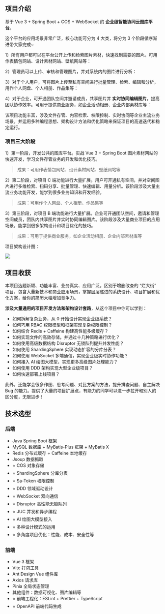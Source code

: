 ## 项目介绍

基于 Vue 3 + Spring Boot + COS + WebSocket 的 **企业级智能协同云图库平台**。

这个平台的应用场景非常广泛，核心功能可分为 4 大类，将分为 3 个阶段循序渐进带大家完成~

1）所有用户都可以在平台公开上传和检索图片素材，快速找到需要的图片。可用作表情包网站、设计素材网站、壁纸网站等：

2）管理员可以上传、审核和管理图片，并对系统内的图片进行分析：

3）对于个人用户，可将图片上传至私有空间进行批量管理、检索、编辑和分析，用作个人网盘、个人相册、作品集等：

4）对于企业，可开通团队空间并邀请成员，共享图片并 **实时协同编辑图片**，提高团队协作效率。可用于提供商业服务，如企业活动相册、企业内部素材库等：

该项目功能丰富，涉及文件存管、内容检索、权限控制、实时协同等企业主流业务场景，并运用多种编程思想、架构设计方法和优化策略来保证项目的高速迭代和稳定运行。



### 项目三大阶段

1）第一阶段，开发公共的图库平台。实战 Vue 3 + Spring Boot 图片素材网站的快速开发，学习文件存管业务的开发和优化技巧。

> 成果：可用作表情包网站、设计素材网站、壁纸网站等

2）第二阶段，对项目 C 端功能进行大量扩展。用户可开通私有空间，并对空间图片进行多维检索、扫码分享、批量管理、快速编辑、用量分析。该阶段涉及大量主流业务功能开发，能学到很多业务知识和开发经验。

> 成果：可用作个人网盘、个人相册、作品集等

3）第三阶段，对项目 B 端功能进行大量扩展。企业可开通团队空间，邀请和管理空间成员，团队内共享图片并实时协同编辑图片。该阶段涉及大量商业项目的应用场景，能学到很多架构设计和项目优化的技巧。

> 成果：可用于提供商业服务，如企业活动相册、企业内部素材库等

项目架构设计图：

![](https://pic.yupi.icu/1/1732691889100-e562c709-cffa-477d-9329-1dc5ac1d35c8-20241204144304741-20241204145344935-20241204145354234.png)




## 项目收获

本项目选题新颖、功能丰富、业务真实、应用广泛。区别于增删改查的 “烂大街” 项目，包含大量新技术和商业应用场景，掌握层层递进的系统设计、项目扩展和优化方案，给你的简历大幅增加竞争力。

 **涉及大量通用的项目开发方法和架构设计套路**，从这个项目中你可以学到：

- 如何拆解复杂业务，从 0 开始设计实现企业级系统？
- 如何巧用 RBAC 权限模型和框架实现复杂权限控制？
- 如何结合 Redis + Caffeine 构建高性能多级缓存？
- 如何实现文件的高效存储，并通过十几种策略进行优化？
- 如何使用高级数据结构 Disruptor 无锁队列提升并发性能？
- 如何使用 ShardingSphere 实现动态扩容的分库分表？
- 如何使用 WebSocket 多端通信，实现企业级实时协作功能？
- 如何接入 AI 绘图大模型，实现更多高级图片处理能力？
- 如何使用 DDD 架构实现大型企业级项目？
- 如何快速部署上线项目？

此外，还能学会很多作图、思考问题、对比方案的方法，提升排查问题、自主解决 Bug 的能力。提供了大量的项目扩展点，有能力的同学可以进一步拉开和别人的区分度，无限进步！



## 技术选型

### 后端

- Java Spring Boot 框架
- MySQL 数据库 + MyBatis-Plus 框架 + MyBatis X 
- Redis 分布式缓存 + Caffeine 本地缓存
- Jsoup 数据抓取
- ⭐️ COS 对象存储
- ⭐️ ShardingSphere 分库分表
- ⭐️ Sa-Token 权限控制
- ⭐️ DDD 领域驱动设计
- ⭐️ WebSocket 双向通信
- ⭐️ Disruptor 高性能无锁队列
- ⭐️ JUC 并发和异步编程
- ⭐️ AI 绘图大模型接入
- ⭐️ 多种设计模式的运用
- ⭐️ 多角度项目优化：性能、成本、安全性等



### 前端

- Vue 3 框架
- Vite 打包工具
- Ant Design Vue 组件库
- Axios 请求库
- Pinia 全局状态管理
- 其他组件：数据可视化、图片编辑等
- ⭐️ 前端工程化：ESLint + Prettier + TypeScript
- ⭐️ OpenAPI 前端代码生成



